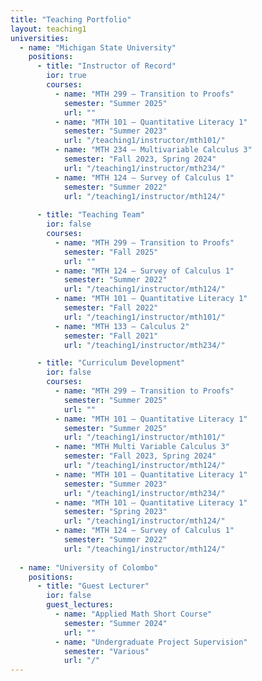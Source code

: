 ```yaml
---
title: "Teaching Portfolio"
layout: teaching1
universities:
  - name: "Michigan State University"
    positions:
      - title: "Instructor of Record"
        ior: true
        courses:
          - name: "MTH 299 – Transition to Proofs"
            semester: "Summer 2025"
            url: ""
          - name: "MTH 101 – Quantitative Literacy 1"
            semester: "Summer 2023"
            url: "/teaching1/instructor/mth101/"
          - name: "MTH 234 – Multivariable Calculus 3"
            semester: "Fall 2023, Spring 2024"
            url: "/teaching1/instructor/mth234/"
          - name: "MTH 124 – Survey of Calculus 1"
            semester: "Summer 2022"
            url: "/teaching1/instructor/mth124/"
          
      - title: "Teaching Team"
        ior: false
        courses:
          - name: "MTH 299 – Transition to Proofs"
            semester: "Fall 2025"
            url: ""
          - name: "MTH 124 – Survey of Calculus 1"
            semester: "Summer 2022"
            url: "/teaching1/instructor/mth124/"
          - name: "MTH 101 – Quantitative Literacy 1"
            semester: "Fall 2022"
            url: "/teaching1/instructor/mth101/"
          - name: "MTH 133 – Calculus 2"
            semester: "Fall 2021"
            url: "/teaching1/instructor/mth234/"    

      - title: "Curriculum Development"
        ior: false
        courses:
          - name: "MTH 299 – Transition to Proofs"
            semester: "Summer 2025"
            url: ""
          - name: "MTH 101 – Quantitative Literacy 1"
            semester: "Summer 2025"
            url: "/teaching1/instructor/mth101/"  
          - name: "MTH Multi Variable Calculus 3"
            semester: "Fall 2023, Spring 2024"
            url: "/teaching1/instructor/mth124/"
          - name: "MTH 101 – Quantitative Literacy 1"
            semester: "Summer 2023"
            url: "/teaching1/instructor/mth234/"
          - name: "MTH 101 – Quantitative Literacy 1"
            semester: "Spring 2023"
            url: "/teaching1/instructor/mth124/"
          - name: "MTH 124 – Survey of Calculus 1"
            semester: "Summer 2022"
            url: "/teaching1/instructor/mth124/"
          
  - name: "University of Colombo"
    positions:
      - title: "Guest Lecturer"
        ior: false
        guest_lectures:
          - name: "Applied Math Short Course"
            semester: "Summer 2024"
            url: ""
          - name: "Undergraduate Project Supervision"
            semester: "Various"
            url: "/"
---
```


